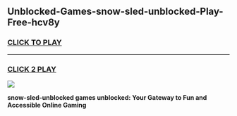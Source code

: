
## Unblocked-Games-snow-sled-unblocked-Play-Free-hcv8y
<h3>
<a href="https://premium76.site?title=snow-sled-unblocked&ref=23A">CLICK TO PLAY</a></h3>
<hr>

<h3>
<a href="https://premium76.site?title=snow-sled-unblocked&ref=23A">CLICK 2 PLAY</a>
  
</h3>

<a href="https://premium76.site?title=snow-sled-unblocked&ref=23A"><img src="https://clearcache.store/games.png"></a>


**snow-sled-unblocked games unblocked: Your Gateway to Fun and Accessible Online Gaming**
